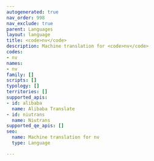 ```yaml
---
autogenerated: true
nav_order: 998
nav_exclude: true
parent: Languages
layout: language
title: <code>nv</code>
description: Machine translation for <code>nv</code>
codes:
- nv
names:
- nv
family: []
scripts: []
typology: []
territories: []
supported_apis:
- id: alibaba
  name: Alibaba Translate
- id: niutrans
  name: Niutrans
supported_qe_apis: []
seo:
  name: Machine translation for nv
  type: Language

---
```


